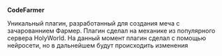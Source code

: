 **CodeFarmer**

Уникальный плагин, разработанный для создания меча с зачарованнием Фармер. Плагин сделал на механике из популярного сервера HolyWorld. На данный момент плагин сделал с помощью нейросети, но в дальнейшем будут происходить изменения
